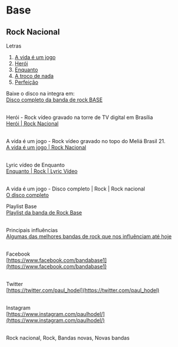 # Base
## Rock Nacional

Letras
1. [A vida é um jogo](https://github.com/paulhodel/base/blob/master/a-vida-e-um-jogo.md)
2. [Herói](https://github.com/paulhodel/base/blob/master/heroi.md)
3. [Enquanto](https://github.com/paulhodel/base/blob/master/enquanto.md)
4. [A troco de nada](https://github.com/paulhodel/base/blob/master/a-troco-de-nada.md)
5. [Perfeição](https://github.com/paulhodel/base/blob/master/perfeicao.md)

Baixe o disco na integra em:<br>
[Disco completo da banda de rock BASE](https://base.mus.br)<br><br>


Herói - Rock vídeo gravado na torre de TV digital em Brasília<br>
[Herói | Rock Nacional](https://www.youtube.com/watch?v=yEf3_AaMQVc)<br><br>

A vida é um jogo - Rock vídeo gravado no topo do Meliá Brasil 21.<br>
[A vida é um jogo | Rock Nacional](https://www.youtube.com/watch?v=GFQ0cfTDwqc)<br><br>

Lyric vídeo de Enquanto<br>
[Enquanto | Rock | Lyric Vídeo](https://www.youtube.com/watch?v=Xdc1Ce8GNz0)<br><br>

A vida é um jogo - Disco completo | Rock | Rock nacional<br>
[O disco completo](https://www.youtube.com/watch?v=Fjc0_WiHXaU)

Playlist Base<br>
[Playlist da banda de Rock Base](https://www.youtube.com/playlist?list=PLEjt7FeuBTqP1Mx8TfpA6GrIyfcgzqYQY)<br><br>

Principais influências<br>
[Algumas das melhores bandas de rock que nos influênciam até hoje](https://www.youtube.com/playlist?list=PLEjt7FeuBTqN97sp91sYdWRUxzQiqaNgI)<br><br>

Facebook<br>
[https://www.facebook.com/bandabase1](https://www.facebook.com/bandabase1)<br><br>

Twitter<br>
[https://twitter.com/paul_hodel](https://twitter.com/paul_hodel)<br><br>

Instagram<br>
[https://www.instagram.com/paulhodel/](https://www.instagram.com/paulhodel/)<br><br>

Rock nacional, Rock, Bandas novas, Novas bandas
